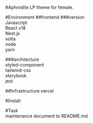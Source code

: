 #Aphrodite
LP theme for female.

#Environment
##frontend
###version  
Javascript  
React v18  
Nest.js  
volta  
node  
yarn  

###architecture  
styled-component  
tailwind-css  
storybook    
jest  



##Infrastructure
vercel


#Install


#Task  
maintenance document to README.md
